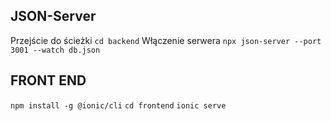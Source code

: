  
## JSON-Server
Przejście do ścieżki `cd backend`
Włączenie serwera `npx json-server --port 3001 --watch db.json`

## FRONT END
`npm install -g @ionic/cli`
`cd frontend`
`ionic serve`

